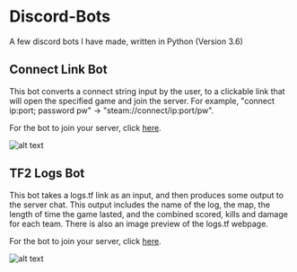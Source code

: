 # Discord-Bots
A few discord bots I have made, written in Python (Version 3.6)

## Connect Link Bot
This bot converts a connect string input by the user, to a clickable link that will open the specified game and join the server. For example, "connect ip:port; password pw" -> "steam://connect/ip:port/pw".

For the bot to join your server, click [here](https://discordapp.com/oauth2/authorize?&client_id=371276000023281665&scope=bot&permissions=0).

![alt text](http://bredley.co.uk/images/ConnectBotGithub.png "Connect bot output example.")

## TF2 Logs Bot
This bot takes a logs.tf link as an input, and then produces some output to the server chat. This output includes the name of the log, the map, the length of time the game lasted, and the combined scored, kills and damage for each team. There is also an image preview of the logs.tf webpage.

For the bot to join your server, click [here](https://discordapp.com/oauth2/authorize?&client_id=318500338443223051&scope=bot&permissions=0).

![alt text](http://bredley.co.uk/images/TF2LogsBotGithub.png "Logs bot output example.")
